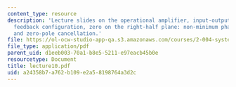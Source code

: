 ```yaml
---
content_type: resource
description: 'Lecture slides on the operational amplifier, input-output relationships,
  feedback configuration, zero on the right-half plane: non-minimum phase response,
  and zero-pole cancellation.'
file: https://ol-ocw-studio-app-qa.s3.amazonaws.com/courses/2-004-systems-modeling-and-control-ii-fall-2007/a24358b7a762b109e2a58198764a3d2c_lecture10.pdf
file_type: application/pdf
parent_uid: d1eeb003-70a1-b8e5-5211-e97eacb45b0e
resourcetype: Document
title: lecture10.pdf
uid: a24358b7-a762-b109-e2a5-8198764a3d2c
---
```

